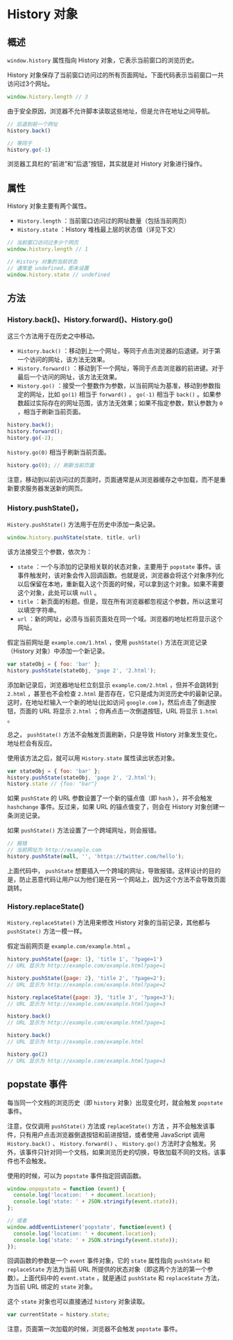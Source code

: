 # History 对象

## 概述

 `window.history` 属性指向 History 对象，它表示当前窗口的浏览历史。

History 对象保存了当前窗口访问过的所有页面网址。下面代码表示当前窗口一共访问过3个网址。

```js
window.history.length // 3
```

由于安全原因，浏览器不允许脚本读取这些地址，但是允许在地址之间导航。

```js
// 后退到前一个网址
history.back()

// 等同于
history.go(-1)
```

浏览器工具栏的“前进”和“后退”按钮，其实就是对 History 对象进行操作。

## 属性

History 对象主要有两个属性。

-  `History.length` ：当前窗口访问过的网址数量（包括当前网页）
-  `History.state` ：History 堆栈最上层的状态值（详见下文）

```js
// 当前窗口访问过多少个网页
window.history.length // 1

// History 对象的当前状态
// 通常是 undefined，即未设置
window.history.state // undefined
```

## 方法

### History.back()、History.forward()、History.go()

这三个方法用于在历史之中移动。

-  `History.back()` ：移动到上一个网址，等同于点击浏览器的后退键。对于第一个访问的网址，该方法无效果。
-  `History.forward()` ：移动到下一个网址，等同于点击浏览器的前进键。对于最后一个访问的网址，该方法无效果。
-  `History.go()` ：接受一个整数作为参数，以当前网址为基准，移动到参数指定的网址，比如 `go(1)` 相当于 `forward()` ， `go(-1)` 相当于 `back()` 。如果参数超过实际存在的网址范围，该方法无效果；如果不指定参数，默认参数为 `0` ，相当于刷新当前页面。

```js
history.back();
history.forward();
history.go(-2);
```

 `history.go(0)` 相当于刷新当前页面。

```js
history.go(0); // 刷新当前页面
```

注意，移动到以前访问过的页面时，页面通常是从浏览器缓存之中加载，而不是重新要求服务器发送新的网页。

### History.pushState()，

 `History.pushState()` 方法用于在历史中添加一条记录。

```js
window.history.pushState(state, title, url)
```

该方法接受三个参数，依次为：

-  `state` ：一个与添加的记录相关联的状态对象，主要用于 `popstate` 事件。该事件触发时，该对象会传入回调函数。也就是说，浏览器会将这个对象序列化以后保留在本地，重新载入这个页面的时候，可以拿到这个对象。如果不需要这个对象，此处可以填 `null` 。
-  `title` ：新页面的标题。但是，现在所有浏览器都忽视这个参数，所以这里可以填空字符串。
-  `url` ：新的网址，必须与当前页面处在同一个域。浏览器的地址栏将显示这个网址。

假定当前网址是 `example.com/1.html` ，使用 `pushState()` 方法在浏览记录（History 对象）中添加一个新记录。

```js
var stateObj = { foo: 'bar' };
history.pushState(stateObj, 'page 2', '2.html');
```

添加新记录后，浏览器地址栏立刻显示 `example.com/2.html` ，但并不会跳转到 `2.html` ，甚至也不会检查 `2.html` 是否存在，它只是成为浏览历史中的最新记录。这时，在地址栏输入一个新的地址(比如访问 `google.com` )，然后点击了倒退按钮，页面的 URL 将显示 `2.html` ；你再点击一次倒退按钮，URL 将显示 `1.html` 。

总之， `pushState()` 方法不会触发页面刷新，只是导致 History 对象发生变化，地址栏会有反应。

使用该方法之后，就可以用 `History.state` 属性读出状态对象。

```js
var stateObj = { foo: 'bar' };
history.pushState(stateObj, 'page 2', '2.html');
history.state // {foo: "bar"}
```

如果 `pushState` 的 URL 参数设置了一个新的锚点值（即 `hash` ），并不会触发 `hashchange` 事件。反过来，如果 URL 的锚点值变了，则会在 History 对象创建一条浏览记录。

如果 `pushState()` 方法设置了一个跨域网址，则会报错。

```js
// 报错
// 当前网址为 http://example.com
history.pushState(null, '', 'https://twitter.com/hello');
```

上面代码中， `pushState` 想要插入一个跨域的网址，导致报错。这样设计的目的是，防止恶意代码让用户以为他们是在另一个网站上，因为这个方法不会导致页面跳转。

### History.replaceState()

 `History.replaceState()` 方法用来修改 History 对象的当前记录，其他都与 `pushState()` 方法一模一样。

假定当前网页是 `example.com/example.html` 。

```js
history.pushState({page: 1}, 'title 1', '?page=1')
// URL 显示为 http://example.com/example.html?page=1

history.pushState({page: 2}, 'title 2', '?page=2');
// URL 显示为 http://example.com/example.html?page=2

history.replaceState({page: 3}, 'title 3', '?page=3');
// URL 显示为 http://example.com/example.html?page=3

history.back()
// URL 显示为 http://example.com/example.html?page=1

history.back()
// URL 显示为 http://example.com/example.html

history.go(2)
// URL 显示为 http://example.com/example.html?page=3
```

## popstate 事件

每当同一个文档的浏览历史（即 `history` 对象）出现变化时，就会触发 `popstate` 事件。

注意，仅仅调用 `pushState()` 方法或 `replaceState()` 方法 ，并不会触发该事件，只有用户点击浏览器倒退按钮和前进按钮，或者使用 JavaScript 调用 `History.back()` 、 `History.forward()` 、 `History.go()` 方法时才会触发。另外，该事件只针对同一个文档，如果浏览历史的切换，导致加载不同的文档，该事件也不会触发。

使用的时候，可以为 `popstate` 事件指定回调函数。

```js
window.onpopstate = function (event) {
  console.log('location: ' + document.location);
  console.log('state: ' + JSON.stringify(event.state));
};

// 或者
window.addEventListener('popstate', function(event) {
  console.log('location: ' + document.location);
  console.log('state: ' + JSON.stringify(event.state));
});
```

回调函数的参数是一个 `event` 事件对象，它的 `state` 属性指向 `pushState` 和 `replaceState` 方法为当前 URL 所提供的状态对象（即这两个方法的第一个参数）。上面代码中的 `event.state` ，就是通过 `pushState` 和 `replaceState` 方法，为当前 URL 绑定的 `state` 对象。

这个 `state` 对象也可以直接通过 `history` 对象读取。

```js
var currentState = history.state;
```

注意，页面第一次加载的时候，浏览器不会触发 `popstate` 事件。
